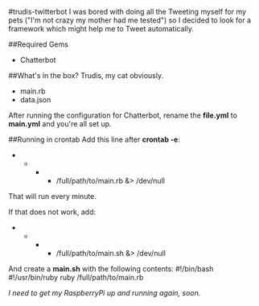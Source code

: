 #trudis-twitterbot
I was bored with doing all the Tweeting myself for my pets ("I'm not crazy my mother had me tested") so I
decided to look for a framework which might help me to Tweet automatically.

##Required Gems
* Chatterbot

##What's in the box?
Trudis, my cat obviously.

* main.rb
* data.json

After running the configuration for Chatterbot, rename the __file.yml__ to __main.yml__ and you're all set up.

##Running in crontab
Add this line after __crontab -e__:
* * * * /full/path/to/main.rb &> /dev/null

That will run every minute.

If that does not work, add:
* * * * /full/path/to/main.sh &> /dev/null

And create a __main.sh__ with the following contents:
\#!/bin/bash
\#!/usr/bin/ruby
ruby /full/path/to/main.rb

*I need to get my RaspberryPi up and running again, soon.*

